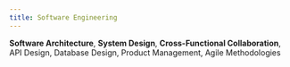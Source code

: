 ```yaml
---
title: Software Engineering
---
```


**Software Architecture**, **System Design**, **Cross-Functional Collaboration**, API Design, Database Design, Product Management, Agile Methodologies
